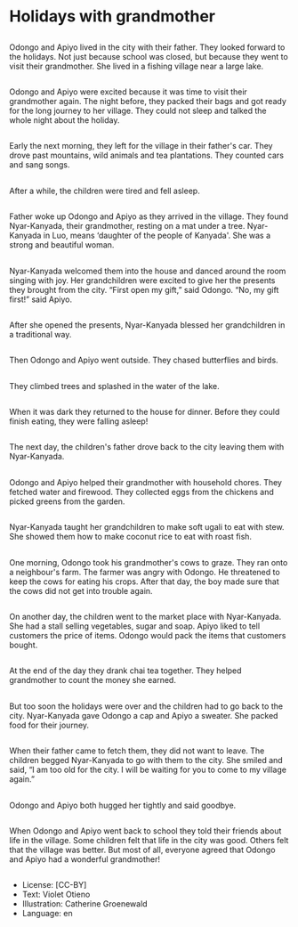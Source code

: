 # Holidays with grandmother

##
Odongo and Apiyo lived in the
city with their father.
They looked forward to the
holidays. Not just because
school was closed, but because
they went to visit their
grandmother.
She lived in a fishing village
near a large lake.

##
Odongo and Apiyo were excited
because it was time to visit
their grandmother again.
The night before, they packed
their bags and got ready for the
long journey to her village.
They could not sleep and talked
the whole night about the
holiday.

##
Early the next morning, they
left for the village in their
father's car.
They drove past mountains,
wild animals and tea
plantations.
They counted cars and sang
songs.

##
After a while, the children were
tired and fell asleep.

##
Father woke up Odongo and
Apiyo as they arrived in the
village.
They found Nyar-Kanyada, their
grandmother, resting on a mat
under a tree.
Nyar-Kanyada in Luo, means
‘daughter of the people of
Kanyada'.
She was a strong and beautiful
woman.

##
Nyar-Kanyada welcomed them
into the house and danced
around the room singing with
joy.
Her grandchildren were excited
to give her the presents they
brought from the city.
“First open my gift,” said
Odongo.
“No, my gift first!” said Apiyo.

##
After she opened the presents,
Nyar-Kanyada blessed her
grandchildren in a traditional
way.

##
Then Odongo and Apiyo went
outside. They chased butterflies
and birds.

##
They climbed trees and
splashed in the water of the
lake.

##
When it was dark they returned
to the house for dinner.
Before they could finish eating,
they were falling asleep!

##
The next day, the children's
father drove back to the city
leaving them with Nyar-Kanyada.

##
Odongo and Apiyo helped their
grandmother with household
chores.
They fetched water and
firewood.
They collected eggs from the
chickens and picked greens
from the garden.

##
Nyar-Kanyada taught her
grandchildren to make soft ugali
to eat with stew.
She showed them how to make
coconut rice to eat with roast
fish.

##
One morning, Odongo took his
grandmother's cows to graze.
They ran onto a neighbour's
farm.
The farmer was angry with
Odongo. He threatened to keep
the cows for eating his crops.
After that day, the boy made
sure that the cows did not get
into trouble again.

##
On another day, the children
went to the market place with
Nyar-Kanyada.
She had a stall selling
vegetables, sugar and soap.
Apiyo liked to tell customers the
price of items.
Odongo would pack the items
that customers bought.

##
At the end of the day they
drank chai tea together.
They helped grandmother to
count the money she earned.

##
But too soon the holidays were
over and the children had to go
back to the city.
Nyar-Kanyada gave Odongo a
cap and Apiyo a sweater.
She packed food for their
journey.

##
When their father came to fetch
them, they did not want to
leave.
The children begged Nyar-Kanyada to go with them to the
city.
She smiled and said, “I am too
old for the city. I will be waiting
for you to come to my village
again.”

##
Odongo and Apiyo both hugged
her tightly and said goodbye.

##
When Odongo and Apiyo went
back to school they told their
friends about life in the village.
Some children felt that life in
the city was good.
Others felt that the village was
better.
But most of all, everyone
agreed that Odongo and Apiyo
had a wonderful grandmother!

##
* License: [CC-BY]
* Text: Violet Otieno
* Illustration: Catherine Groenewald
* Language: en

